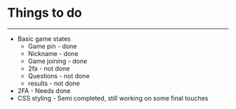 # Things to do

---

- Basic game states
  - Game pin - done
  - Nickname - done
  - Game joining - done
  - 2fa - not done
  - Questions - not done
  - results - not done
- 2FA - Needs done
- CSS styling - Semi completed, still working on some final touches